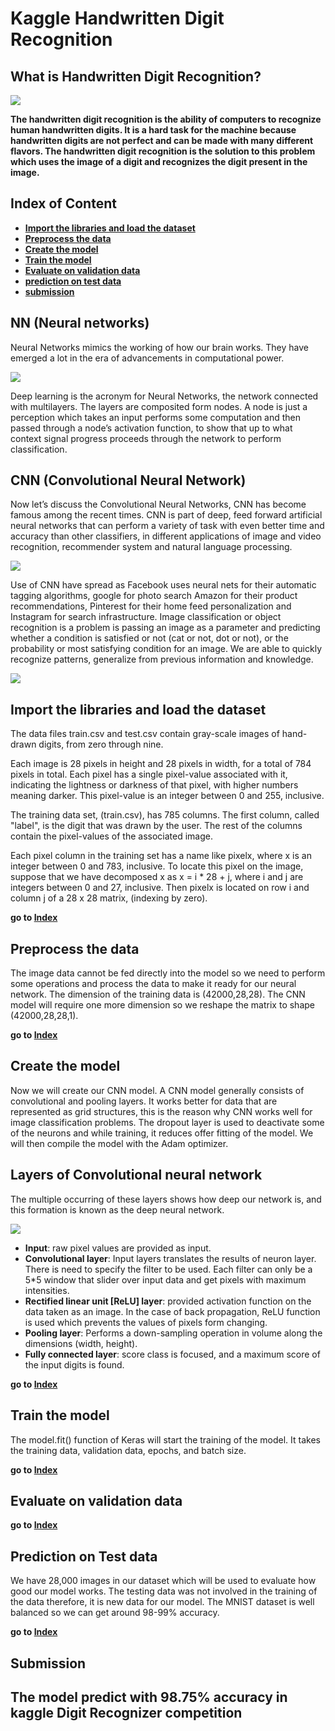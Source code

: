 # **Kaggle Handwritten Digit Recognition**

## What is Handwritten Digit Recognition?
![](https://www.researchgate.net/profile/Hugo-Larochelle/publication/200744481/figure/fig1/AS:668968306098181@1536505881710/Samples-from-the-MNIST-digit-recognition-data-set-Here-a-black-pixel-corresponds-to-an.png)

**The handwritten digit recognition is the ability of computers to recognize human handwritten digits. It is a hard task for the machine because handwritten digits are not perfect and can be made with many different flavors. The handwritten digit recognition is the solution to this problem which uses the image of a digit and recognizes the digit present in the image.**

<div id='content'></div>

## Index of Content

* [**Import the libraries and load the dataset**](#Chapter1)
* [**Preprocess the data**](#Chapter2)
* [**Create the model**](#Chapter3)
* [**Train the model**](#Chapter4)
* [**Evaluate on validation data**](#Chapter5)
* [**prediction on test data**](#Chapter6)
* [**submission**](#Chapter7)

## NN (Neural networks)
Neural Networks mimics the working of how our brain works. They have emerged a lot in the era of advancements in computational power.

![](https://miro.medium.com/max/1194/1*14-ce3jNHqJ5x5eb7CyTbw.png)

Deep learning is the acronym for Neural Networks, the network connected with multilayers. The layers are composited form nodes. A node is just a perception which takes an input performs some computation and then passed through a node’s activation function, to show that up to what context signal progress proceeds through the network to perform classification.

## CNN (Convolutional Neural Network)
Now let’s discuss the Convolutional Neural Networks, CNN has become famous among the recent times. CNN is part of deep, feed forward artificial neural networks that can perform a variety of task with even better time and accuracy than other classifiers, in different applications of image and video recognition, recommender system and natural language processing.

![](https://miro.medium.com/max/1144/1*22R-AyQ-oXb8Flod9PsyNw.png)

Use of CNN have spread as Facebook uses neural nets for their automatic tagging algorithms, google for photo search Amazon for their product recommendations, Pinterest for their home feed personalization and Instagram for search infrastructure. Image classification or object recognition is a problem is passing an image as a parameter and predicting whether a condition is satisfied or not (cat or not, dot or not), or the probability or most satisfying condition for an image. We are able to quickly recognize patterns, generalize from previous information and knowledge.

![](https://miro.medium.com/max/716/1*u_kP2X3t2LF_WyiLwL57Gg.png)

<div id='Chapter1'></div>

## Import the libraries and load the dataset

The data files train.csv and test.csv contain gray-scale images of hand-drawn digits, from zero through nine.

Each image is 28 pixels in height and 28 pixels in width, for a total of 784 pixels in total. Each pixel has a single pixel-value associated with it, indicating the lightness or darkness of that pixel, with higher numbers meaning darker. This pixel-value is an integer between 0 and 255, inclusive.

The training data set, (train.csv), has 785 columns. The first column, called "label", is the digit that was drawn by the user. The rest of the columns contain the pixel-values of the associated image.

Each pixel column in the training set has a name like pixelx, where x is an integer between 0 and 783, inclusive. To locate this pixel on the image, suppose that we have decomposed x as x = i * 28 + j, where i and j are integers between 0 and 27, inclusive. Then pixelx is located on row i and column j of a 28 x 28 matrix, (indexing by zero).

**go to [Index](#content)**

<div id='Chapter2'></div>

##  Preprocess the data

The image data cannot be fed directly into the model so we need to perform some operations and process the data to make it ready for our neural network. The dimension of the training data is (42000,28,28). The CNN model will require one more dimension so we reshape the matrix to shape (42000,28,28,1).

**go to [Index](#content)**

<div id='Chapter3'></div>

##  Create the model
Now we will create our CNN model. A CNN model generally consists of convolutional and pooling layers. It works better for data that are represented as grid structures, this is the reason why CNN works well for image classification problems. The dropout layer is used to deactivate some of the neurons and while training, it reduces offer fitting of the model. We will then compile the model with the Adam optimizer.

## Layers of Convolutional neural network
The multiple occurring of these layers shows how deep our network is, and this formation is known as the deep neural network.

![](https://miro.medium.com/max/788/1*0NwaOkzvom6YpMZoIgWTiQ.png)


- **Input**: raw pixel values are provided as input.
- **Convolutional layer**: Input layers translates the results of neuron layer. There is need to specify the filter to be used. Each filter can only be a 5*5 window that slider over input data and get pixels with maximum intensities.
- **Rectified linear unit [ReLU] layer**: provided activation function on the data taken as an image. In the case of back propagation, ReLU function is used which prevents the values of pixels form changing.
- **Pooling layer**: Performs a down-sampling operation in volume along the dimensions (width, height).
- **Fully connected layer**: score class is focused, and a maximum score of the input digits is found.

**go to [Index](#content)**

<div id='Chapter4'></div>

## Train the model

The model.fit() function of Keras will start the training of the model. It takes the training data, validation data, epochs, and batch size.

**go to [Index](#content)**

<div id='Chapter5'></div>

## Evaluate on validation data

**go to [Index](#content)**

<div id='Chapter6'></div>

##  Prediction on Test data
We have 28,000 images in our dataset which will be used to evaluate how good our model works. The testing data was not involved in the training of the data therefore, it is new data for our model. The MNIST dataset is well balanced so we can get around 98-99% accuracy.

**go to [Index](#content)**

<div id='Chapter7'></div>

##  Submission

## **The model predict with 98.75% accuracy in kaggle Digit Recognizer competition**
